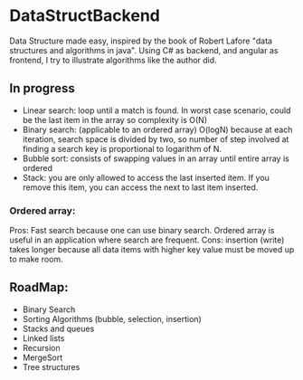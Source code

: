 # DataStructBackend

Data Structure made easy, inspired by the book of Robert Lafore "data structures and algorithms in java".
Using C# as backend, and angular as frontend, I try to illustrate algorithms like the author did.

## In progress

* Linear search: loop until a match is found. In worst case scenario, could be the last item in the array so complexity is O(N)
* Binary search: (applicable to an ordered array) O(logN) because at each iteration, search space is divided by two, so number of step involved at finding a search key is proportional to logarithm of N.
* Bubble sort: consists of swapping values in an array until entire array is ordered
* Stack: you are only allowed to access the last inserted item. If you remove this item, you can access the next to last item inserted.

### Ordered array:

 Pros: Fast search because one can use binary search. Ordered array is useful in an application where search are frequent.
 Cons: insertion (write) takes longer because all data items with higher key value must be moved up to make room.

## RoadMap:

* Binary Search
* Sorting Algorithms (bubble, selection, insertion)
* Stacks and queues
* Linked lists
* Recursion
* MergeSort
* Tree structures
